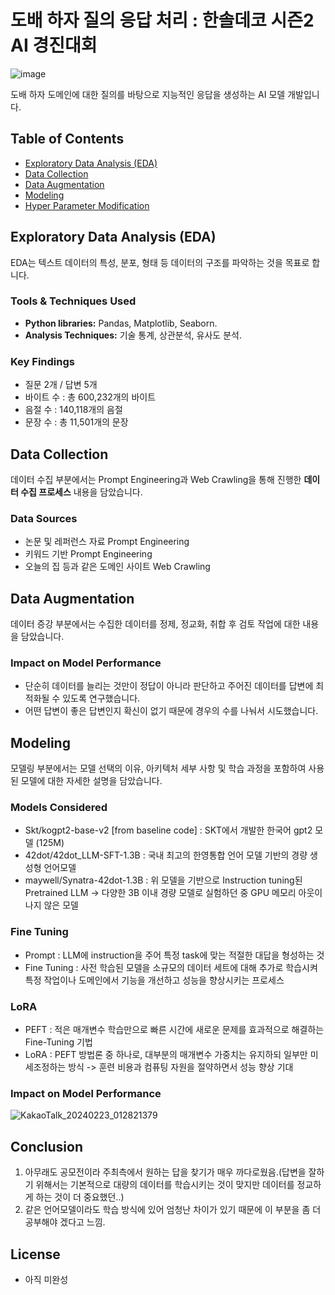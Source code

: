 # 도배 하자 질의 응답 처리 : 한솔데코 시즌2 AI 경진대회
![image](https://github.com/junhoeKu/Developing-LLM-with-dobaehaja.github.io/assets/144355794/a6c9d84b-d8ef-4a55-bddb-e4a51ff81c46)

도배 하자 도메인에 대한 질의를 바탕으로 지능적인 응답을 생성하는 AI 모델 개발입니다.

## Table of Contents

- [Exploratory Data Analysis (EDA)](#exploratory-data-analysis-eda)
- [Data Collection](#data-collection)
- [Data Augmentation](#data-augmentation)
- [Modeling](#modeling)
- [Hyper Parameter Modification](#hyper-parameter-modification)

## Exploratory Data Analysis (EDA)

EDA는 텍스트 데이터의 특성, 분포, 형태 등 데이터의 구조를 파악하는 것을 목표로 합니다.

### Tools & Techniques Used

- **Python libraries:** Pandas, Matplotlib, Seaborn.
- **Analysis Techniques:** 기술 통계, 상관분석, 유사도 분석.

### Key Findings

- 질문 2개 / 답변 5개
- 바이트 수 : 총 600,232개의 바이트
- 음절 수 : 140,118개의 음절
- 문장 수 : 총 11,501개의 문장

## Data Collection

데이터 수집 부분에서는 Prompt Engineering과 Web Crawling을 통해 진행한 **데이터 수집 프로세스** 내용을 담았습니다.

### Data Sources

- 논문 및 레퍼런스 자료 Prompt Engineering
- 키워드 기반 Prompt Engineering
- 오늘의 집 등과 같은 도메인 사이트 Web Crawling

## Data Augmentation

데이터 증강 부분에서는 수집한 데이터를 정제, 정교화, 취합 후 검토 작업에 대한 내용을 담았습니다.

### Impact on Model Performance

- 단순히 데이터를 늘리는 것만이 정답이 아니라 판단하고 주어진 데이터를 답변에 최적화될 수 있도록 연구했습니다.
- 어떤 답변이 좋은 답변인지 확신이 없기 때문에 경우의 수를 나눠서 시도했습니다.

## Modeling

모델링 부분에서는 모델 선택의 이유, 아키텍처 세부 사항 및 학습 과정을 포함하여 사용된 모델에 대한 자세한 설명을 담았습니다.

### Models Considered

- Skt/kogpt2-base-v2 [from baseline code] : SKT에서 개발한 한국어 gpt2 모델 (125M)
- 42dot/42dot_LLM-SFT-1.3B : 국내 최고의 한영통합 언어 모델 기반의 경량 생성형 언어모델
- maywell/Synatra-42dot-1.3B : 위 모델을 기반으로 Instruction tuning된 Pretrained LLM
    -> 다양한 3B 이내 경량 모델로 실험하던 중 GPU 메모리 아웃이 나지 않은 모델

### Fine Tuning

- Prompt : LLM에 instruction을 주어 특정 task에 맞는 적절한 대답을 형성하는 것
- Fine Tuning : 사전 학습된 모델을 소규모의 데이터 세트에 대해 추가로 학습시켜 특정 작업이나 도메인에서 기능을 개선하고 성능을 향상시키는 프로세스

### LoRA

- PEFT : 적은 매개변수 학습만으로 빠른 시간에 새로운 문제를 효과적으로 해결하는 Fine-Tuning 기법
- LoRA : PEFT 방법론 중 하나로, 대부분의 매개변수 가중치는 유지하되 일부만 미세조정하는 방식
      -> 훈련 비용과 컴퓨팅 자원을 절약하면서 성능 향상 기대

### Impact on Model Performance

![KakaoTalk_20240223_012821379](https://github.com/junhoeKu/Developing-LLM-with-dobaehaja.github.io/assets/144355794/0f170bd2-bc33-40c4-ac16-9ca47c7b5455)

## Conclusion

1. 아무래도 공모전이라 주최측에서 원하는 답을 찾기가 매우 까다로웠음.(답변을 잘하기 위해서는 기본적으로 대량의 데이터를 학습시키는 것이 맞지만 데이터를 정교하게 하는 것이 더 중요했던..)
2. 같은 언어모델이라도 학습 방식에 있어 엄청난 차이가 있기 때문에 이 부분을 좀 더 공부해야 겠다고 느낌.

## License

- 아직 미완성

